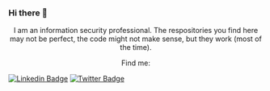 ### Hi there 👋

<p align="center" width="150px">I am an information security professional. The respositories you find here may not be perfect, the code might not make sense, but they work (most of the time).</p>

<p align="center" width="150px">Find me:</p>

[![Linkedin Badge](https://img.shields.io/badge/-nickjelinek-blue?style=flat&logo=Linkedin&logoColor=white&link=https://www.linkedin.com/in/nickjelinek/)](https://www.linkedin.com/in/nickjelinek/)
[![Twitter Badge](https://img.shields.io/badge/-@securitysith-1ca0f1?style=flat&labelColor=1ca0f1&logo=twitter&logoColor=white&link=https://twitter.com/securitysith)](https://twitter.com/securitysith)

<!--
**jel-n/jel-n** is a ✨ _special_ ✨ repository because its `README.md` (this file) appears on your GitHub profile.

Here are some ideas to get you started:

- 🔭 I’m currently working on ...
- 🌱 I’m currently learning ...
- 👯 I’m looking to collaborate on ...
- 🤔 I’m looking for help with ...
- 💬 Ask me about ...
- 📫 How to reach me: ...
- 😄 Pronouns: ...
- ⚡ Fun fact: ...
-->
